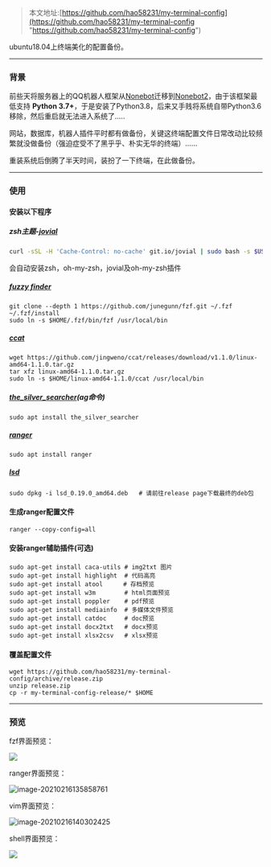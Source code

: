 > 本文地址:[https://github.com/hao58231/my-terminal-config](https://github.com/hao58231/my-terminal-config "https://github.com/hao58231/my-terminal-config")

ubuntu18.04上终端美化的配置备份。

------

### 背景

前些天将服务器上的QQ机器人框架从[Nonebot](https://github.com/nonebot/nonebot)迁移到[Nonebot2](https://github.com/nonebot/nonebot2)，由于该框架最低支持 **Python 3.7+**，于是安装了Python3.8，后来又手贱将系统自带Python3.6移除，然后重启就无法进入系统了.....

网站，数据库，机器人插件平时都有做备份，关键这终端配置文件日常改动比较频繁就没做备份（强迫症受不了黑乎乎、朴实无华的终端）......

重装系统后倒腾了半天时间，装扮了一下终端，在此做备份。

------

### 使用

#### 安装以下程序

##### zsh主题-[jovial](https://github.com/zthxxx/jovial)

```zsh
curl -sSL -H 'Cache-Control: no-cache' git.io/jovial | sudo bash -s $USER
```

会自动安装zsh，oh-my-zsh，jovial及oh-my-zsh插件

##### [fuzzy finder](https://github.com/junegunn/fzf)

```shell
git clone --depth 1 https://github.com/junegunn/fzf.git ~/.fzf
~/.fzf/install
sudo ln -s $HOME/.fzf/bin/fzf /usr/local/bin
```

##### [ccat](https://github.com/owenthereal/ccat)

```shell
wget https://github.com/jingweno/ccat/releases/download/v1.1.0/linux-amd64-1.1.0.tar.gz
tar xfz linux-amd64-1.1.0.tar.gz 
sudo ln -s $HOME/linux-amd64-1.1.0/ccat /usr/local/bin
```

##### [the_silver_searcher](https://github.com/ggreer/the_silver_searcher)(ag命令)

```shell
sudo apt install the_silver_searcher
```

##### [ranger](https://github.com/ranger/ranger)

```shell
sudo apt install ranger
```

##### [lsd](https://github.com/Peltoche/lsd)

```shell
sudo dpkg -i lsd_0.19.0_amd64.deb   # 请前往release page下载最终的deb包
```

#### 生成ranger配置文件

```shell
ranger --copy-config=all
```


#### 安装ranger辅助插件(可选)

```
sudo apt-get install caca-utils # img2txt 图片
sudo apt-get install highlight  # 代码高亮
sudo apt-get install atool　    # 存档预览
sudo apt-get install w3m        # html页面预览
sudo apt-get install poppler    # pdf预览
sudo apt-get install mediainfo  # 多媒体文件预览
sudo apt-get install catdoc     # doc预览
sudo apt-get install docx2txt   # docx预览
sudo apt-get install xlsx2csv   # xlsx预览
```


#### 覆盖配置文件

```
wget https://github.com/hao58231/my-terminal-config/archive/release.zip
unzip release.zip
cp -r my-terminal-config-release/* $HOME
```

------

### 预览

fzf界面预览：

![](https://gitee.com/hao58231/blog-image/raw/master/20210216105028.png)

ranger界面预览：

![image-20210216135858761](https://gitee.com/hao58231/blog-image/raw/master/image-20210216135858761.png)

vim界面预览：

![image-20210216140302425](https://gitee.com/hao58231/blog-image/raw/master/image-20210216140302425.png)

shell界面预览：

![](https://gitee.com/hao58231/blog-image/raw/master/20210216145337.jpg)
